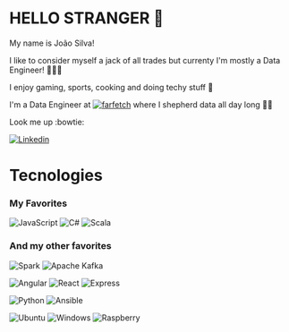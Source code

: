 # HELLO STRANGER 👋
My name is João Silva!

I like to consider myself a jack of all trades but currenty I'm mostly a Data Engineer! :mage_man::sparkles:

I enjoy gaming, sports, cooking and doing techy stuff :robot:

I'm a Data Engineer at [![farfetch](https://img.shields.io/static/v1?style=plastic&message=farfetch&color=000000&logo=farfetch&logoColor=FFFFFF&label=&url=)](https://www.farfetch.com/) where I shepherd data all day long :man_farmer:

Look me up :bowtie:

[![Linkedin](https://img.shields.io/badge/LinkedIn-0077B5?style=flat-square&logo=linkedin&logoColor=white&link=https://www.linkedin.com/in/jfms7s/)](https://www.linkedin.com/in/jfms7s/)

# Tecnologies

### My Favorites 
![JavaScript](https://img.shields.io/badge/JavaScript-F7DF1E?style=for-the-badge&logo=javascript&logoColor=black)
![C#](https://img.shields.io/badge/C%23-239120?style=for-the-badge&logo=c-sharp&logoColor=white)
![Scala](https://img.shields.io/badge/scala-%23DC322F.svg?style=for-the-badge&logo=scala&logoColor=white)

### And my other favorites
![Spark](https://img.shields.io/static/v1?style=for-the-badge&message=Spark&color=E25A1C&logo=Apache+Spark&logoColor=FFFFFF&label=)
![Apache Kafka](https://img.shields.io/static/v1?style=for-the-badge&message=Kafka&color=FFFFFF&logo=Apache+Kafka&logoColor=000000&label=)

![Angular](https://img.shields.io/static/v1?style=for-the-badge&message=Angular&color=DD0031&logo=Angular&logoColor=FFFFFF&label=)
![React](https://img.shields.io/static/v1?style=for-the-badge&message=React&color=000000&logo=react&logoColor=%2361DAFB&label=)
![Express](https://img.shields.io/static/v1?style=for-the-badge&message=Express.js&logo=Express&color=4365A0&logoColor=%2361DAFB&label=)

![Python](https://img.shields.io/static/v1?style=for-the-badge&message=Python&color=316088&logo=Python&logoColor=FFFFFF&label=)
![Ansible](https://img.shields.io/static/v1?style=for-the-badge&message=Ansible&color=EE0000&logo=Ansible&logoColor=FFFFFF&label=)

![Ubuntu](https://img.shields.io/static/v1?style=for-the-badge&message=Ubuntu&color=E95420&logo=Ubuntu&logoColor=FFFFFF&label=)
![Windows](https://img.shields.io/static/v1?style=for-the-badge&message=Windows&color=3B74CF&logo=Windows&logoColor=FFFFFF&label=)
![Raspberry](https://img.shields.io/static/v1?style=for-the-badge&message=Raspberry-Pi&color=C31C4A&logo=Raspberry-pi&logoColor=FFFFFF&label=)
<!-- https://github.com/progfay/shields-with-icon/edit/master/README.md -->
